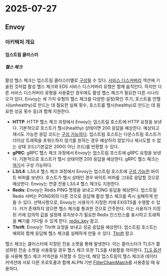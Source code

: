 # 2025-07-27

## Envoy

### 아키텍처 개요

#### 업스트림 클러스터

##### 헬스 체크

활성 헬스 체크는 업스트림 클러스터별로 [구성될][config-upstream-clusters-cluster-manager-health-checking] 수 있다. [서비스 디스커버리][arch-upstream-clusters-service-discovery] 섹션에 기술된 것처럼 활성 헬스 체크와 EDS 서비스 디스커버리 유형은 함께 움직인다. 하지만 다른 서비스 디스커버리 유형을 사용중인 경우에도 활성 헬스 체크가 필요한 다른 시나리오가 있다. Envoy는 세 가지 유형의 헬스 체크를 다양한 설정(확인 주기, 호스트를 언헬시(unhealthy)로 만드는 데 필요한 실패 횟수, 호스트를 헬시(healthy)로 만드는 데 필요한 성공 횟수 등)과 함께 지원한다.

* **HTTP**: HTTP 헬스 체크 과정에서 Envoy는 업스트림 호스트에 HTTP 요청을 보낸다. 기본적으로 호스트가 헬시(healthy) 상태이면 200 응답을 예상한다. 예상되고 재시도 가능한 응답 코드는 [구성 가능하다][api-clusters-health-check-http-health-check]. 업스트림 호스트는 다운스트림 호스트가 더이상 트래픽을 포워드하지 않기를 원하는 경우 예상하지 않았거나 재시도할 수 없는 상태 코드(기본값은 200이 아닌 코드)를 반환할 수 있다.
* **gPRC**: gRPC 헬스 체크 과정에서 Envoy는 업스트림 호스트에 gRPC 요청을 보낸다. 기본적으로 호스트가 헬시 상태이면 200 응답을 예상한다. gRPC 헬스 체크는 [여기][api-clusters-health-check-grpc-health-check]서 구성 가능하다.
* **L3/L4**: L3/L4 헬스 체크 과정에서 Envoy는 업스트림 호스트에 [구성 가능한][api-clusters-health-check-tcp-health-check] 바이트 버퍼를 보낸다. 호스트가 헬시 상태인 경우 바이트 버퍼를 그대로 응답할 것으로 예상한다. Envoy는 연결 전용 L3/L4 헬스 체크도 지원한다.
* **Redis**: Envoy는 Redis PING 명령을 보내고 PONG 응답을 예상한다. 업스트림 Redis 서버는 PONG외의 다른 것으로 응답해 활성 헬스 체크를 즉시 실패하게 만들 수 있다. 선택사항으로, Envoy는 사용자가 지정한 키에 EXISTS를 수행할 수 있다. 키가 존재하지 않으면 헬스 체크를 통과한 것으로 간주한다. 이는 사용자가 지정된 키에 임의의 값을 설정해 유지보수가 필요한 Redis 인스턴스를 표시하고 트래픽을 빼기를 기다릴 수 있게 한다. [redis_key][api-extensions-health-checkers-redis] 참고.
* **Thrift**: Envoy는 Thrift 요청을 보내고 성공 응답을 예상한다. 업스트림 호스트는 예외와 함께 응답해 헬스 체크를 실패하게 만들 수 있다. [Thrift][api-extensions-health-checkers-thrift] 참고.

헬스 체크는 클러스터에 지정된 전송 소켓을 통해 발생한다. 이는 클러스터가 TLS가 활성화된 전송 소켓을 사용중일 경우 헬스 체크 또한 TLS를 사용함을 의미한다. [TLS 옵션][api-clusters-health-check-tls-options]을 사용해 헬스 체크 커넥션을 지정할 수 있는데, 해당 업스트림이 헬스 체크과 데이터 커넥션에 서로 다른 프로토콜과 함께 ALPN 기반 [FilterChainMatch][api-listeners-listener-components-filter-chain-match]를 사용중일 때 유용하다.

[config-upstream-clusters-cluster-manager-health-checking]: https://www.envoyproxy.io/docs/envoy/latest/configuration/upstream/cluster_manager/cluster_hc#config-cluster-manager-cluster-hc
[arch-upstream-clusters-service-discovery]: https://www.envoyproxy.io/docs/envoy/latest/intro/arch_overview/upstream/service_discovery#arch-overview-service-discovery
[api-clusters-health-check-http-health-check]: https://www.envoyproxy.io/docs/envoy/latest/api-v3/config/core/v3/health_check.proto#envoy-v3-api-msg-config-core-v3-healthcheck-httphealthcheck
[api-clusters-health-check-grpc-health-check]: https://www.envoyproxy.io/docs/envoy/latest/api-v3/config/core/v3/health_check.proto#envoy-v3-api-msg-config-core-v3-healthcheck-grpchealthcheck
[api-clusters-health-check-tcp-health-check]: https://www.envoyproxy.io/docs/envoy/latest/api-v3/config/core/v3/health_check.proto#envoy-v3-api-msg-config-core-v3-healthcheck-tcphealthcheck
[api-extensions-health-checkers-redis]: https://www.envoyproxy.io/docs/envoy/latest/api-v3/extensions/health_checkers/redis/v3/redis.proto#envoy-v3-api-msg-extensions-health-checkers-redis-v3-redis
[api-extensions-health-checkers-thrift]: https://www.envoyproxy.io/docs/envoy/latest/api-v3/extensions/health_checkers/thrift/v3/thrift.proto#envoy-v3-api-msg-extensions-health-checkers-thrift-v3-thrift
[api-clusters-health-check-tls-options]: https://www.envoyproxy.io/docs/envoy/latest/api-v3/config/core/v3/health_check.proto#envoy-v3-api-msg-config-core-v3-healthcheck-tlsoptions
[api-listeners-listener-components-filter-chain-match]: https://www.envoyproxy.io/docs/envoy/latest/api-v3/config/listener/v3/listener_components.proto#envoy-v3-api-msg-config-listener-v3-filterchainmatch